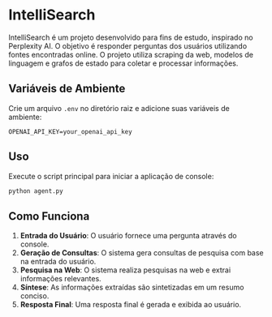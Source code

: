 # IntelliSearch

IntelliSearch é um projeto desenvolvido para fins de estudo, inspirado no Perplexity AI. O objetivo é responder perguntas dos usuários utilizando fontes encontradas online. O projeto utiliza scraping da web, modelos de linguagem e grafos de estado para coletar e processar informações.

## Variáveis de Ambiente

Crie um arquivo `.env` no diretório raiz e adicione suas variáveis de ambiente:

```
OPENAI_API_KEY=your_openai_api_key
```

## Uso

Execute o script principal para iniciar a aplicação de console:

```sh
python agent.py
```

## Como Funciona

1. **Entrada do Usuário**: O usuário fornece uma pergunta através do console.
2. **Geração de Consultas**: O sistema gera consultas de pesquisa com base na entrada do usuário.
3. **Pesquisa na Web**: O sistema realiza pesquisas na web e extrai informações relevantes.
4. **Síntese**: As informações extraídas são sintetizadas em um resumo conciso.
5. **Resposta Final**: Uma resposta final é gerada e exibida ao usuário.